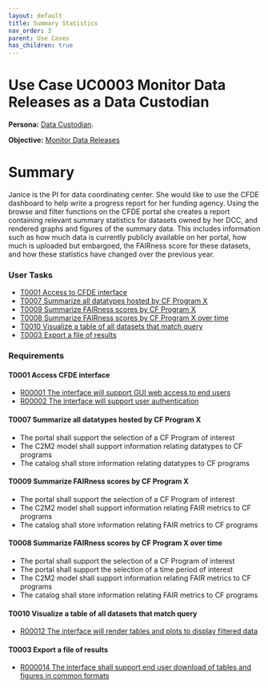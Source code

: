 ```yaml
---
layout: default
title: Summary Statistics
nav_order: 3
parent: Use Cases
has_children: true
---
```

# Use Case UC0003 Monitor Data Releases as a Data Custodian

**Persona:** [Data Custodian](../personas/data-custodian).

**Objective:** [Monitor Data Releases](../objectives/single-dcc-release)

# Summary

Janice is the PI for data coordinating center. She would like
to use the CFDE dashboard to help write a progress report for her funding agency.
Using the browse and filter functions on the CFDE portal she creates a report
containing relevant summary statistics for datasets owned by her DCC, and
rendered graphs and figures of the summary data. This includes information such
as how much data is currently publicly available on her portal, how much is
uploaded but embargoed, the FAIRness score for these datasets, and how these
statistics have changed over the previous year.

### User Tasks

-   [T0001 Access to CFDE interface](#access-cfde-interface)
-   [T0007 Summarize all datatypes hosted by CF Program X](#summarize-all-datatypes-hosted-by-cf-program-x)
-   [T0009 Summarize FAIRness scores by CF Program X](#summarize-fairness-scores-by-cf-program-x)
-   [T0008 Summarize FAIRness scores by CF Program X over time](#summarize-fairness-scores-by-cf-program-x-over-time)
-   [T0010 Visualize a table of all datasets that match query](#visualize-a-table-of-all-datasets-that-match-query)
-   [T0003 Export a file of results](#export-a-file-of-results)

### Requirements

#### T0001 Access CFDE interface

-   [R00001 The interface will support GUI web access to end users](../requirements/r00001-the-interface-will-support-gui-web-access-to-end-users.md)
-   [R00002 The interface will support user authentication](../requirements/r00002-the-interface-will-support-user-authentication.md)

#### T0007 Summarize all datatypes hosted by CF Program X

-   The portal shall support the selection of a CF Program of interest
-   The C2M2 model shall support information relating datatypes to CF programs
-   The catalog shall store information relating datatypes to CF programs


#### T0009 Summarize FAIRness scores by CF Program X

-   The portal shall support the selection of a CF Program of interest
-   The C2M2 model shall support information relating FAIR metrics to CF programs
-   The catalog shall store information relating FAIR metrics to CF programs


#### T0008 Summarize FAIRness scores by CF Program X over time

-   The portal shall support the selection of a CF Program of interest
-   The portal shall support the selection of a time period of interest
-   The C2M2 model shall support information relating FAIR metrics to CF programs
-   The catalog shall store information relating FAIR metrics to CF programs


#### T0010 Visualize a table of all datasets that match query

-   [R00012 The interface will render tables and plots to display filtered data](../requirements/r00012-the-interface-will-render-tables-and-plots-to-display-filtered-data.md)

#### T0003 Export a file of results

-   [R000014 The interface shall support end user download of tables and figures in common formats](../requirements/r000014-the-interface-shall-support-end-user-download-of-tables-and-figures-in-common-formats.md)
